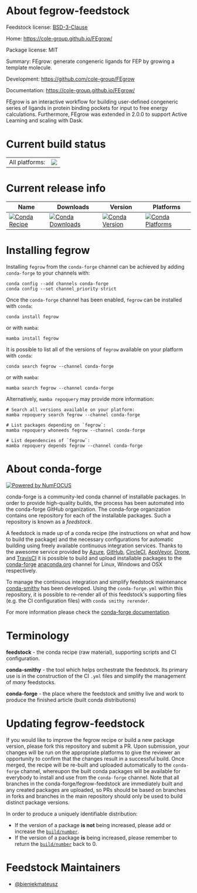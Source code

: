 About fegrow-feedstock
======================

Feedstock license: [BSD-3-Clause](https://github.com/conda-forge/fegrow-feedstock/blob/main/LICENSE.txt)

Home: https://cole-group.github.io/FEgrow/

Package license: MIT

Summary: FEgrow: generate congeneric ligands for FEP by growing a template molecule.

Development: https://github.com/cole-group/FEgrow

Documentation: https://cole-group.github.io/FEgrow/

FEgrow is an interactive workflow for building user-defined
congeneric series of ligands in protein binding pockets
for input to free energy calculations.
Furthermore, FEgrow was extended in 2.0.0 to support Active Learning
and scaling with Dask.


Current build status
====================


<table><tr><td>All platforms:</td>
    <td>
      <a href="https://dev.azure.com/conda-forge/feedstock-builds/_build/latest?definitionId=16681&branchName=main">
        <img src="https://dev.azure.com/conda-forge/feedstock-builds/_apis/build/status/fegrow-feedstock?branchName=main">
      </a>
    </td>
  </tr>
</table>

Current release info
====================

| Name | Downloads | Version | Platforms |
| --- | --- | --- | --- |
| [![Conda Recipe](https://img.shields.io/badge/recipe-fegrow-green.svg)](https://anaconda.org/conda-forge/fegrow) | [![Conda Downloads](https://img.shields.io/conda/dn/conda-forge/fegrow.svg)](https://anaconda.org/conda-forge/fegrow) | [![Conda Version](https://img.shields.io/conda/vn/conda-forge/fegrow.svg)](https://anaconda.org/conda-forge/fegrow) | [![Conda Platforms](https://img.shields.io/conda/pn/conda-forge/fegrow.svg)](https://anaconda.org/conda-forge/fegrow) |

Installing fegrow
=================

Installing `fegrow` from the `conda-forge` channel can be achieved by adding `conda-forge` to your channels with:

```
conda config --add channels conda-forge
conda config --set channel_priority strict
```

Once the `conda-forge` channel has been enabled, `fegrow` can be installed with `conda`:

```
conda install fegrow
```

or with `mamba`:

```
mamba install fegrow
```

It is possible to list all of the versions of `fegrow` available on your platform with `conda`:

```
conda search fegrow --channel conda-forge
```

or with `mamba`:

```
mamba search fegrow --channel conda-forge
```

Alternatively, `mamba repoquery` may provide more information:

```
# Search all versions available on your platform:
mamba repoquery search fegrow --channel conda-forge

# List packages depending on `fegrow`:
mamba repoquery whoneeds fegrow --channel conda-forge

# List dependencies of `fegrow`:
mamba repoquery depends fegrow --channel conda-forge
```


About conda-forge
=================

[![Powered by
NumFOCUS](https://img.shields.io/badge/powered%20by-NumFOCUS-orange.svg?style=flat&colorA=E1523D&colorB=007D8A)](https://numfocus.org)

conda-forge is a community-led conda channel of installable packages.
In order to provide high-quality builds, the process has been automated into the
conda-forge GitHub organization. The conda-forge organization contains one repository
for each of the installable packages. Such a repository is known as a *feedstock*.

A feedstock is made up of a conda recipe (the instructions on what and how to build
the package) and the necessary configurations for automatic building using freely
available continuous integration services. Thanks to the awesome service provided by
[Azure](https://azure.microsoft.com/en-us/services/devops/), [GitHub](https://github.com/),
[CircleCI](https://circleci.com/), [AppVeyor](https://www.appveyor.com/),
[Drone](https://cloud.drone.io/welcome), and [TravisCI](https://travis-ci.com/)
it is possible to build and upload installable packages to the
[conda-forge](https://anaconda.org/conda-forge) [anaconda.org](https://anaconda.org/)
channel for Linux, Windows and OSX respectively.

To manage the continuous integration and simplify feedstock maintenance
[conda-smithy](https://github.com/conda-forge/conda-smithy) has been developed.
Using the ``conda-forge.yml`` within this repository, it is possible to re-render all of
this feedstock's supporting files (e.g. the CI configuration files) with ``conda smithy rerender``.

For more information please check the [conda-forge documentation](https://conda-forge.org/docs/).

Terminology
===========

**feedstock** - the conda recipe (raw material), supporting scripts and CI configuration.

**conda-smithy** - the tool which helps orchestrate the feedstock.
                   Its primary use is in the construction of the CI ``.yml`` files
                   and simplify the management of *many* feedstocks.

**conda-forge** - the place where the feedstock and smithy live and work to
                  produce the finished article (built conda distributions)


Updating fegrow-feedstock
=========================

If you would like to improve the fegrow recipe or build a new
package version, please fork this repository and submit a PR. Upon submission,
your changes will be run on the appropriate platforms to give the reviewer an
opportunity to confirm that the changes result in a successful build. Once
merged, the recipe will be re-built and uploaded automatically to the
`conda-forge` channel, whereupon the built conda packages will be available for
everybody to install and use from the `conda-forge` channel.
Note that all branches in the conda-forge/fegrow-feedstock are
immediately built and any created packages are uploaded, so PRs should be based
on branches in forks and branches in the main repository should only be used to
build distinct package versions.

In order to produce a uniquely identifiable distribution:
 * If the version of a package **is not** being increased, please add or increase
   the [``build/number``](https://docs.conda.io/projects/conda-build/en/latest/resources/define-metadata.html#build-number-and-string).
 * If the version of a package **is** being increased, please remember to return
   the [``build/number``](https://docs.conda.io/projects/conda-build/en/latest/resources/define-metadata.html#build-number-and-string)
   back to 0.

Feedstock Maintainers
=====================

* [@bieniekmateusz](https://github.com/bieniekmateusz/)

